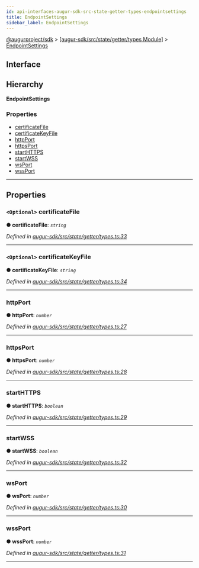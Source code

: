 ```yaml
---
id: api-interfaces-augur-sdk-src-state-getter-types-endpointsettings
title: EndpointSettings
sidebar_label: EndpointSettings
---
```


[@augurproject/sdk](api-readme.md) > [[augur-sdk/src/state/getter/types Module]](api-modules-augur-sdk-src-state-getter-types-module.md) > [EndpointSettings](api-interfaces-augur-sdk-src-state-getter-types-endpointsettings.md)

## Interface

## Hierarchy

**EndpointSettings**

### Properties

* [certificateFile](api-interfaces-augur-sdk-src-state-getter-types-endpointsettings.md#certificatefile)
* [certificateKeyFile](api-interfaces-augur-sdk-src-state-getter-types-endpointsettings.md#certificatekeyfile)
* [httpPort](api-interfaces-augur-sdk-src-state-getter-types-endpointsettings.md#httpport)
* [httpsPort](api-interfaces-augur-sdk-src-state-getter-types-endpointsettings.md#httpsport)
* [startHTTPS](api-interfaces-augur-sdk-src-state-getter-types-endpointsettings.md#starthttps)
* [startWSS](api-interfaces-augur-sdk-src-state-getter-types-endpointsettings.md#startwss)
* [wsPort](api-interfaces-augur-sdk-src-state-getter-types-endpointsettings.md#wsport)
* [wssPort](api-interfaces-augur-sdk-src-state-getter-types-endpointsettings.md#wssport)

---

## Properties

<a id="certificatefile"></a>

### `<Optional>` certificateFile

**● certificateFile**: *`string`*

*Defined in [augur-sdk/src/state/getter/types.ts:33](https://github.com/AugurProject/augur/blob/304ca83772/packages/augur-sdk/src/state/getter/types.ts#L33)*

___
<a id="certificatekeyfile"></a>

### `<Optional>` certificateKeyFile

**● certificateKeyFile**: *`string`*

*Defined in [augur-sdk/src/state/getter/types.ts:34](https://github.com/AugurProject/augur/blob/304ca83772/packages/augur-sdk/src/state/getter/types.ts#L34)*

___
<a id="httpport"></a>

###  httpPort

**● httpPort**: *`number`*

*Defined in [augur-sdk/src/state/getter/types.ts:27](https://github.com/AugurProject/augur/blob/304ca83772/packages/augur-sdk/src/state/getter/types.ts#L27)*

___
<a id="httpsport"></a>

###  httpsPort

**● httpsPort**: *`number`*

*Defined in [augur-sdk/src/state/getter/types.ts:28](https://github.com/AugurProject/augur/blob/304ca83772/packages/augur-sdk/src/state/getter/types.ts#L28)*

___
<a id="starthttps"></a>

###  startHTTPS

**● startHTTPS**: *`boolean`*

*Defined in [augur-sdk/src/state/getter/types.ts:29](https://github.com/AugurProject/augur/blob/304ca83772/packages/augur-sdk/src/state/getter/types.ts#L29)*

___
<a id="startwss"></a>

###  startWSS

**● startWSS**: *`boolean`*

*Defined in [augur-sdk/src/state/getter/types.ts:32](https://github.com/AugurProject/augur/blob/304ca83772/packages/augur-sdk/src/state/getter/types.ts#L32)*

___
<a id="wsport"></a>

###  wsPort

**● wsPort**: *`number`*

*Defined in [augur-sdk/src/state/getter/types.ts:30](https://github.com/AugurProject/augur/blob/304ca83772/packages/augur-sdk/src/state/getter/types.ts#L30)*

___
<a id="wssport"></a>

###  wssPort

**● wssPort**: *`number`*

*Defined in [augur-sdk/src/state/getter/types.ts:31](https://github.com/AugurProject/augur/blob/304ca83772/packages/augur-sdk/src/state/getter/types.ts#L31)*

___

